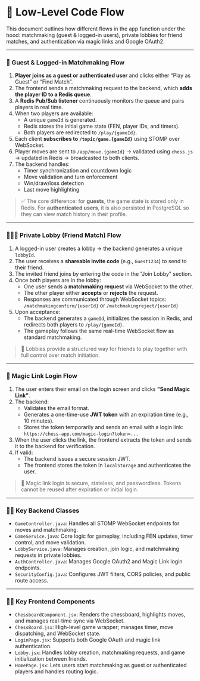 # 🧩 Low-Level Code Flow

This document outlines how different flows in the app function under the hood: matchmaking (guest & logged-in users), private lobbies for friend matches, and authentication via magic links and Google OAuth2.

---

### 🔁 Guest & Logged-in Matchmaking Flow

1. **Player joins as a guest or authenticated user** and clicks either “Play as Guest” or “Find Match”.
2. The frontend sends a matchmaking request to the backend, which **adds the player ID to a Redis queue**.
3. A **Redis Pub/Sub listener** continuously monitors the queue and pairs players in real time.
4. When two players are available:
   - A unique `gameId` is generated.
   - Redis stores the initial game state (FEN, player IDs, and timers).
   - Both players are redirected to `/play/{gameId}`.
5. Each client **subscribes to `/topic/game.{gameId}`** using STOMP over WebSocket.
6. Player moves are sent to `/app/move.{gameId}` → validated using `chess.js` → updated in Redis → broadcasted to both clients.
7. The backend handles:
   - Timer synchronization and countdown logic
   - Move validation and turn enforcement
   - Win/draw/loss detection
   - Last move highlighting

> ✅ The core difference: for **guests**, the game state is stored only in Redis. For **authenticated users**, it is also persisted in PostgreSQL so they can view match history in their profile.

---

### 🧑‍🤝‍🧑 Private Lobby (Friend Match) Flow

1. A logged-in user creates a lobby → the backend generates a unique `lobbyId`.
2. The user receives a **shareable invite code** (e.g., `Guest1234`) to send to their friend.
3. The invited friend joins by entering the code in the "Join Lobby" section.
4. Once both players are in the lobby:
   - One user sends a **matchmaking request** via WebSocket to the other.
   - The other player either **accepts** or **rejects** the request.
   - Responses are communicated through WebSocket topics:  
     `/matchmakingconfirm/{userId}` or `/matchmakingreject/{userId}`
5. Upon acceptance:
   - The backend generates a `gameId`, initializes the session in Redis, and redirects both players to `/play/{gameId}`.
   - The gameplay follows the same real-time WebSocket flow as standard matchmaking.

> 🧠 Lobbies provide a structured way for friends to play together with full control over match initiation.

---

### 🔐 Magic Link Login Flow

1. The user enters their email on the login screen and clicks **"Send Magic Link"**.
2. The backend:
   - Validates the email format.
   - Generates a one-time-use **JWT token** with an expiration time (e.g., 10 minutes).
   - Stores the token temporarily and sends an email with a login link:  
     `https://chess-app.com/magic-login?token=...`
3. When the user clicks the link, the frontend extracts the token and sends it to the backend for verification.
4. If valid:
   - The backend issues a secure session JWT.
   - The frontend stores the token in `localStorage` and authenticates the user.

> 🔐 Magic link login is secure, stateless, and passwordless. Tokens cannot be reused after expiration or initial login.

---

### 🧑‍💻 Key Backend Classes

- `GameController.java`: Handles all STOMP WebSocket endpoints for moves and matchmaking.
- `GameService.java`: Core logic for gameplay, including FEN updates, timer control, and move validation.
- `LobbyService.java`: Manages creation, join logic, and matchmaking requests in private lobbies.
- `AuthController.java`: Manages Google OAuth2 and Magic Link login endpoints.
- `SecurityConfig.java`: Configures JWT filters, CORS policies, and public route access.

---

### 🧑‍💻 Key Frontend Components

- `ChessboardComponent.jsx`: Renders the chessboard, highlights moves, and manages real-time sync via WebSocket.
- `ChessBoard.jsx`: High-level game wrapper; manages timer, move dispatching, and WebSocket state.
- `LoginPage.jsx`: Supports both Google OAuth and magic link authentication.
- `Lobby.jsx`: Handles lobby creation, matchmaking requests, and game initialization between friends.
- `HomePage.jsx`: Lets users start matchmaking as guest or authenticated players and handles routing logic.
